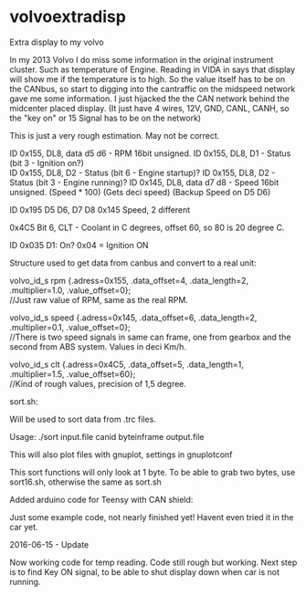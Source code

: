 # volvoextradisp
Extra display to my volvo

In my 2013 Volvo I do miss some information in the original instrument cluster. Such as temperature of Engine.
Reading in VIDA in says that display will show me if the temperature is to high.
So the value itself has to be on the CANbus, so start to digging into the cantraffic on the 
midspeed network gave me some information. I just hijacked the the CAN network behind the midcenter placed display. (It just have 4 wires, 12V, GND, CANL, CANH, so the "key on" or 15 Signal has to be on the network)

This is just a very rough estimation. May not be correct.

ID 0x155, DL8, data d5 d6 - RPM 16bit unsigned.
ID 0x155, DL8, D1 - Status (bit 3 - Ignition on?) 	
ID 0x155, DL8, D2 - Status (bit 6 - Engine startup)?
ID 0x155, DL8, D2 - Status (bit 3 - Engine running)?
ID 0x145, DL8, data d7 d8 - Speed 16bit unsigned. (Speed * 100) (Gets deci speed) (Backup Speed on D5 D6)

ID 0x195 D5 D6, D7 D8
0x145 Speed, 2 different

0x4C5	Bit 6, CLT		- Coolant in C degrees, offset 60, so 80 is 20 degree C.

ID 0x035 D1: On? 0x04 = Ignition ON 

Structure used to get data from canbus and convert to a real unit:

volvo_id_s  rpm {.adress=0x155, .data_offset=4, .data_length=2, .multiplier=1.0, .value_offset=0};    
//Just raw value of RPM, same as the real RPM.

volvo_id_s  speed {.adress=0x145, .data_offset=6, .data_length=2, .multiplier=0.1, .value_offset=0};  
//There is two speed signals in same can frame, one from gearbox and the second from ABS system. Values in deci Km/h.

volvo_id_s  clt {.adress=0x4C5, .data_offset=5, .data_length=1, .multiplier=1.5, .value_offset=60};  
//Kind of rough values, precision of 1,5 degree. 


sort.sh:

Will be used to sort data from .trc files.

Usage:
./sort input.file canid byteinframe output.file 

This will also plot files with gnuplot, settings in gnuplotconf

This sort functions will only look at 1 byte.
To be able to grab two bytes, use sort16.sh, otherwise the same as sort.sh


Added arduino code for Teensy with CAN shield:

Just some example code, not nearly finished yet! Havent even tried it in the car yet.

2016-06-15	-	 Update

Now working code for temp reading.
Code still rough but working. 
Next step is to find Key ON signal, to be able to shut display down when car is not running.



